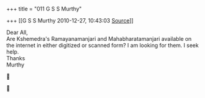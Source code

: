+++
title = "011 G S S Murthy"

+++
[[G S S Murthy	2010-12-27, 10:43:03 [Source](https://groups.google.com/g/samskrita/c/eNd42yYuGZU)]]



Dear All,  
Are Kshemedra's Ramayanamanjari and Mahabharatamanjari available on the internet in either digitized or scanned form? I am looking for them. I seek help.  
Thanks  
Murthy





